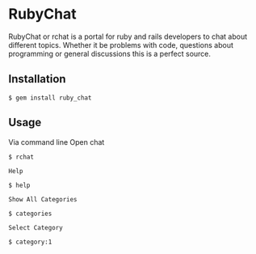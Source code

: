 # RubyChat

RubyChat or rchat is a portal for ruby and rails developers to chat about different topics.  Whether it be problems with code, questions
about programming or general discussions this is a perfect source.

## Installation

    $ gem install ruby_chat

## Usage

Via command line
    Open chat
    
    $ rchat
  
    Help
    
    $ help
  
    Show All Categories
      
    $ categories
    
    Select Category
      
    $ category:1

